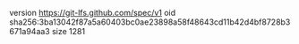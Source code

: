 version https://git-lfs.github.com/spec/v1
oid sha256:3ba13042f87a5a60403bc0ae23898a58f48643cd11b42d4bf8728b3671a94aa3
size 1281
